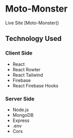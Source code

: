 # Moto-Monster

Live Site [Moto-Monster()


## Technology Used

### Client Side

* React
* React Rowter
* React Tailwind
* Firebase
* React Firebase Hooks

### Server Side

* Node.js
* MongoDB
* Express
* .env
* Cors
